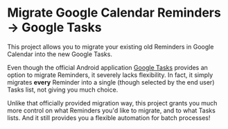 # Migrate Google Calendar Reminders -> Google Tasks

This project allows you to migrate your existing old Reminders in
Google Calendar into the new Google Tasks.

Even though the official Android application
[Google Tasks](https://play.google.com/store/apps/details?id=com.google.android.apps.tasks)
provides an option to migrate Reminders, it severely lacks flexibility. In fact,
it simply migrates **every** Reminder into a single (though selected by the end
user) Tasks list, not giving you much choice.

Unlike that officially provided migration way, this project grants you much
more control on what Reminders you'd like to migrate, and to what Tasks lists.
And it still provides you a flexible automation for batch processes!
